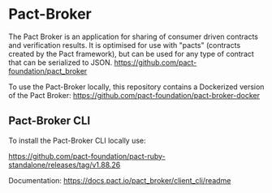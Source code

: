 # Pact-Broker
 
The Pact Broker is an application for sharing of consumer driven contracts and verification results. It is optimised for use with "pacts" (contracts created by the Pact framework), but can be used for any type of contract that can be serialized to JSON. https://github.com/pact-foundation/pact_broker
 
To use the Pact-Broker locally, this repository contains a Dockerized version of the Pact Broker:
https://github.com/pact-foundation/pact-broker-docker

## Pact-Broker CLI
To install the Pact-Broker CLI locally use: 
 
https://github.com/pact-foundation/pact-ruby-standalone/releases/tag/v1.88.26
 
Documentation:
https://docs.pact.io/pact_broker/client_cli/readme